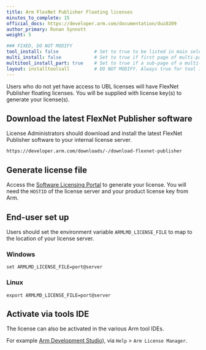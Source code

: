 ```yaml
---
title: Arm FlexNet Publisher Floating licenses
minutes_to_complete: 15
official_docs: https://developer.arm.com/documentation/dui0209
author_primary: Ronan Synnott
weight: 5                 

### FIXED, DO NOT MODIFY
tool_install: false             # Set to true to be listed in main selection page, else false
multi_install: false            # Set to true if first page of multi-page article, else false
multitool_install_part: true    # Set to true if a sub-page of a multi-page article, else false
layout: installtoolsall         # DO NOT MODIFY. Always true for tool install articles
---
```

Users who do not yet have access to UBL licenses will have FlexNet Publisher floating licenses. You will be supplied with license key(s) to generate your license(s).

## Download the latest FlexNet Publisher software

License Administrators should download and install the latest FlexNet Publisher software to your internal license server.
```url
https://developer.arm.com/downloads/-/download-flexnet-publisher
```
## Generate license file

Access the [Software Licensing Portal](https://developer.arm.com/support/licensing) to generate your license. You will need the `HOSTID` of the license server and your product license key from Arm.

## End-user set up
Users should set the environment variable `ARMLMD_LICENSE_FILE` to map to the location of your license server.
### Windows
```console
set ARMLMD_LICENSE_FILE=port@server
```
### Linux
```console
export ARMLMD_LICENSE_FILE=port@server
```
## Activate via tools IDE

The license can also be activated in the various Arm tool IDEs.

For example [Arm Development Studio](https://developer.arm.com/Tools%20and%20Software/Arm%20Development%20Studio)), via `Help` > `Arm License Manager`.
